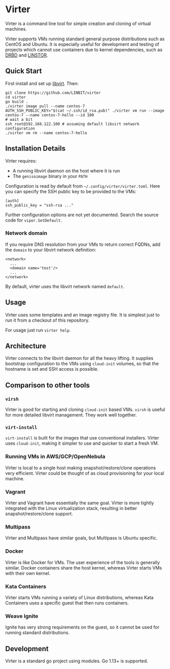 # Virter

Virter is a command line tool for simple creation and cloning of virtual
machines.

Virter supports VMs running standard general purpose distributions such as
CentOS and Ubuntu. It is especially useful for development and testing of
projects which cannot use containers due to kernel dependencies, such as
[DRBD](https://github.com/LINBIT/drbd) and
[LINSTOR](https://github.com/LINBIT/linstor-server).

## Quick Start

First install and set up [libvirt](https://libvirt.org/index.html). Then:

```
git clone https://github.com/LINBIT/virter
cd virter
go build .
./virter image pull --name centos-7
AUTH_SSH_PUBLIC_KEY="$(cat ~/.ssh/id_rsa.pub)" ./virter vm run --image centos-7 --name centos-7-hello --id 100
# wait a bit
ssh root@192.168.122.100 # assuming default libvirt network configuration
./virter vm rm --name centos-7-hello
```

## Installation Details

Virter requires:

* A running libvirt daemon on the host where it is run
* The `genisoimage` binary in your `PATH`

Configuration is read by default from `~/.config/virter/virter.toml`. Here you
can specify the SSH public key to be provided to the VMs:

```
[auth]
ssh_public_key = "ssh-rsa ..."
```

Further configuration options are not yet documented. Search the source code
for `viper.SetDefault`.

### Network domain

If you require DNS resolution from your VMs to return correct FQDNs, add the
`domain` to your libvirt network definition:

```
<network>
  ...
  <domain name='test'/>
  ...
</network>
```

By default, virter uses the libvirt network named `default`.

## Usage

Virter uses some templates and an image registry file. It is simplest just to
run it from a checkout of this repository.

For usage just run `virter help`.

## Architecture

Virter connects to the libvirt daemon for all the heavy lifting. It supplies
bootstrap configuration to the VMs using `cloud-init` volumes, so that the
hostname is set and SSH access is possible.

## Comparison to other tools

### `virsh`

Virter is good for starting and cloning `cloud-init` based VMs. `virsh` is
useful for more detailed libvirt management. They work well together.

### `virt-install`

`virt-install` is built for the images that use conventional installers. Virter
uses `cloud-init`, making it simpler to use and quicker to start a fresh VM.

### Running VMs in AWS/GCP/OpenNebula

Virter is local to a single host making snapshot/restore/clone operations very
efficient. Virter could be thought of as cloud provisioning for your local
machine.

### Vagrant

Virter and Vagrant have essentially the same goal. Virter is more tightly
integrated with the Linux virtualization stack, resulting in better
snapshot/restore/clone support.

### Multipass

Virter and Multipass have similar goals, but Multipass is Ubuntu specific.

### Docker

Virter is like Docker for VMs. The user experience of the tools is generally
similar. Docker containers share the host kernel, whereas Virter starts VMs
with their own kernel.

### Kata Containers

Virter starts VMs running a variety of Linux distributions, whereas Kata
Containers uses a specific guest that then runs containers.

### Weave Ignite

Ignite has very strong requirements on the guest, so it cannot be used for
running standard distributions.

## Development

Virter is a standard go project using modules.
Go 1.13+ is supported.
